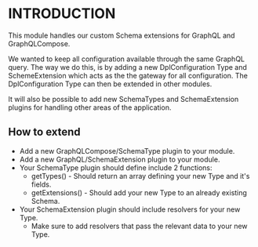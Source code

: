 # INTRODUCTION

This module handles our custom Schema extensions for GraphQL and GraphQLCompose.

We wanted to keep all configuration available through the same GraphQL query.
The way we do this, is by adding a new DplConfiguration Type and SchemeExtension
which acts as the the gateway for all configuration.
The DplConfiguration Type can then be extended in other modules.

It will also be possible to add new SchemaTypes and SchemaExtension plugins for
handling other areas of the application.

## How to extend

* Add a new GraphQLCompose/SchemaType plugin to your module.
* Add a new GraphQL/SchemaExtension plugin to your module.
* Your SchemaType plugin should define include 2 functions:
  * getTypes() - Should return an array defining your new Type and it's fields.
  * getExtensions() - Should add your new Type to an already existing Schema.
* Your SchemaExtension plugin should include resolvers for your new Type.
  * Make sure to add resolvers that pass the relevant data to your new Type.
